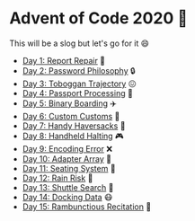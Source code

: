 # Advent of Code 2020 :christmas_tree:

This will be a slog but let's go for it :smile:

- [Day 1: Report Repair](https://github.com/shaneiadt/advent-of-code-2020/blob/main/day-1/index.ts) :wrench:
- [Day 2: Password Philosophy](https://github.com/shaneiadt/advent-of-code-2020/blob/main/day-2/index.ts) :lock:
- [Day 3: Toboggan Trajectory](https://github.com/shaneiadt/advent-of-code-2020/blob/main/day-3/index.ts) :confounded:
- [Day 4: Passport Processing](https://github.com/shaneiadt/advent-of-code-2020/blob/main/day-4/index.ts) :passport_control:
- [Day 5: Binary Boarding](https://github.com/shaneiadt/advent-of-code-2020/blob/main/day-5/index.ts) :airplane:
- [Day 6: Custom Customs](https://github.com/shaneiadt/advent-of-code-2020/blob/main/day-6/mod.ts) :couple:
- [Day 7: Handy Haversacks](https://github.com/shaneiadt/advent-of-code-2020/blob/main/day-7/mod.ts) :baggage_claim:
- [Day 8: Handheld Halting](https://github.com/shaneiadt/advent-of-code-2020/blob/main/day-8/mod.ts) :video_game:
- [Day 9: Encoding Error](https://github.com/shaneiadt/advent-of-code-2020/blob/main/day-9/mod.ts) :x:
- [Day 10: Adapter Array](https://github.com/shaneiadt/advent-of-code-2020/blob/main/day-10/mod.ts) :battery:
- [Day 11: Seating System](https://github.com/shaneiadt/advent-of-code-2020/blob/main/day-11/mod.ts) :seat:
- [Day 12: Rain Risk](https://github.com/shaneiadt/advent-of-code-2020/blob/main/day-12/mod.ts) :ship:
- [Day 13: Shuttle Search](https://github.com/shaneiadt/advent-of-code-2020/blob/main/day-13/mod.ts) :bus:
- [Day 14: Docking Data](https://github.com/shaneiadt/advent-of-code-2020/blob/main/day-14/mod.ts) :mask:
- [Day 15: Rambunctious Recitation](https://github.com/shaneiadt/advent-of-code-2020/blob/main/day-15/mod.ts) :brain: